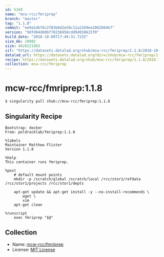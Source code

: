 ```yaml
---
id: 5169
name: "mcw-rcc/fmriprep"
branch: "master"
tag: "1.1.8"
commit: "ee9a1dbf8c2f83b8d2e58c11a2269ee2062664b7"
version: "9dfd94d60bf78236958cdd9d038615f0"
build_date: "2018-10-09T17:49:31.723Z"
size_mb: 10902
size: 4628221983
sif: "https://datasets.datalad.org/shub/mcw-rcc/fmriprep/1.1.8/2018-10-09-ee9a1dbf-9dfd94d6/9dfd94d60bf78236958cdd9d038615f0.simg"
datalad_url: https://datasets.datalad.org?dir=/shub/mcw-rcc/fmriprep/1.1.8/2018-10-09-ee9a1dbf-9dfd94d6/
recipe: https://datasets.datalad.org/shub/mcw-rcc/fmriprep/1.1.8/2018-10-09-ee9a1dbf-9dfd94d6/Singularity
collection: mcw-rcc/fmriprep
---
```


# mcw-rcc/fmriprep:1.1.8

```bash
$ singularity pull shub://mcw-rcc/fmriprep:1.1.8
```

## Singularity Recipe

```singularity
Bootstrap: docker
From: poldracklab/fmriprep:1.1.8

%labels
Maintainer Matthew Flister
Version 1.1.8

%help
This container runs fmriprep.

%post
    # default mount points
    mkdir -p /scratch/global /scratch/local /rcc/stor1/refdata /rcc/stor1/projects /rcc/stor1/depts

    apt-get update && apt-get install -y --no-install-recommends \
        wget \
        vim 
    apt-get clean
    
%runscript
    exec fmriprep "$@"
```

## Collection

 - Name: [mcw-rcc/fmriprep](https://github.com/mcw-rcc/fmriprep)
 - License: [MIT License](https://api.github.com/licenses/mit)

